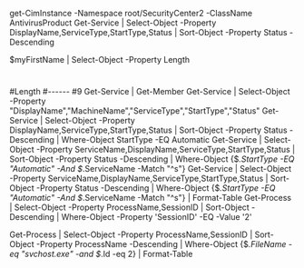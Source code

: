get-CimInstance -Namespace root/SecurityCenter2 -ClassName AntivirusProduct
Get-Service | Select-Object -Property DisplayName,ServiceType,StartType,Status | Sort-Object -Property Status -Descending

$myFirstName | Select-Object -Property Length
#
#Length
#------
#9
Get-Service | Get-Member
Get-Service | Select-Object -Property "DisplayName","MachineName","ServiceType","StartType","Status"
Get-Service | Select-Object -Property DisplayName,ServiceType,StartType,Status | Sort-Object -Property Status -Descending | Where-Object StartType -EQ Automatic
Get-Service | Select-Object -Property ServiceName,DisplayName,ServiceType,StartType,Status | Sort-Object -Property Status -Descending | Where-Object {$_.StartType -EQ "Automatic" -And $_.ServiceName -Match "^s"}
Get-Service | Select-Object -Property ServiceName,DisplayName,ServiceType,StartType,Status | Sort-Object -Property Status -Descending | Where-Object {$_.StartType -EQ "Automatic" -And $_.ServiceName -Match "^s"} | Format-Table
Get-Process | Select-Object -Property ProcessName,SessionID | Sort-Object -Descending | Where-Object -Property 'SessionID' -EQ -Value '2'

Get-Process | Select-Object -Property ProcessName,SessionID | Sort-Object -Property ProcessName -Descending | Where-Object {$_.FileName -eq "svchost.exe" -and $_.Id -eq 2} | Format-Table
